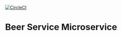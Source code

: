 [![CircleCI](https://dl.circleci.com/status-badge/img/circleci/TzZbH86NJBF6YVemHMYHd/9Jj2jmgHQfqW4BtLc5oU6Q/tree/master.svg?style=svg)](https://dl.circleci.com/status-badge/redirect/circleci/TzZbH86NJBF6YVemHMYHd/9Jj2jmgHQfqW4BtLc5oU6Q/tree/master)
# Beer Service Microservice
